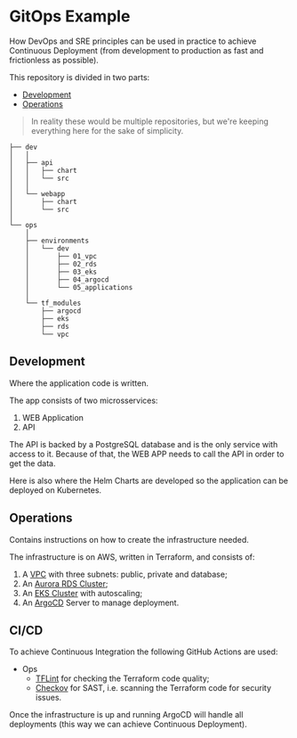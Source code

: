 # GitOps Example

How DevOps and SRE principles can be used in practice to achieve Continuous Deployment
(from development to production as fast and frictionless as possible).

This repository is divided in two parts:
- [Development](dev)
- [Operations](ops)

> In reality these would be multiple repositories,
> but we're keeping everything here for the sake of simplicity.

```
├── dev
│   │
│   ├── api
│   │   ├── chart
│   │   └── src
│   │
│   └── webapp
│       ├── chart
│       └── src
│
└── ops
    │
    ├── environments
    │   └── dev
    │       ├── 01_vpc
    │       ├── 02_rds
    │       ├── 03_eks
    │       ├── 04_argocd
    │       └── 05_applications
    │
    └── tf_modules
        ├── argocd
        ├── eks
        ├── rds
        └── vpc
```

## Development

Where the application code is written.

The app consists of two microsservices:
1. WEB Application
2. API

The API is backed by a PostgreSQL database and is the only service with access to it.
Because of that, the WEB APP needs to call the API in order to get the data.

Here is also where the Helm Charts are developed so the application can be deployed on Kubernetes.

## Operations

Contains instructions on how to create the infrastructure needed.

The infrastructure is on AWS, written in Terraform, and consists of:
1. A [VPC](https://aws.amazon.com/vpc) with three subnets: public, private and database;
2. An [Aurora RDS Cluster](https://docs.aws.amazon.com/AmazonRDS/latest/AuroraUserGuide/Aurora.Overview.html);
3. An [EKS Cluster](https://aws.amazon.com/eks) with autoscaling;
4. An [ArgoCD](https://argo-cd.readthedocs.io/en/stable/) Server to manage deployment.

## CI/CD

To achieve Continuous Integration the following GitHub Actions are used:
- Ops
  - [TFLint](https://github.com/terraform-linters/tflint) for checking the Terraform code quality;
  - [Checkov](https://www.checkov.io/) for SAST, i.e. scanning the Terraform code for security issues.

Once the infrastructure is up and running ArgoCD will handle all deployments
(this way we can achieve Continuous Deployment).
